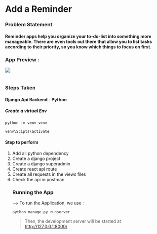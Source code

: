 # Add a Reminder

### Problem Statement
#### Reminder apps help you organize your to-do-list into something more manageable. There are even tools out there that allow you to list tasks according to their priority, so you know which things to focus on first.
### App Preview :

<div align="center">
</div>
<img src="https://raw.githubusercontent.com/JaiPrabhu03/Reminder_Application/main/React%20App%20-%20Google%20Chrome%202023-04-14%2003-17-01.gif"/>


#

### Steps Taken
#### Django Api Backend - Python
##### Create a virtual Env
``` 
python -m venv venv 
```
```venv\Scipts\activate```
#### Step to perform
<ol>
<li>
Add all python dependency</li><li>
Create a django project</li>
<li>
Create a django superadmin</li><li>
Create react api route</li><li>
Create all requests in the views files</li><li>
Check the api in postman</li>



### Running the App


--> To run the Application, we use :
```
python manage.py runserver
```

>  Then, the development server will be started at http://127.0.0.1:8000/

#


